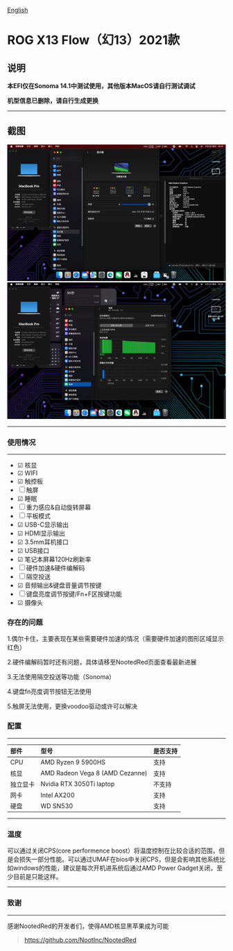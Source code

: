 [English](README_en.md)

# ROG X13 Flow（幻13）2021款

## 说明

**本EFI仅在Sonoma 14.1中测试使用，其他版本MacOS请自行测试调试**

**机型信息已删除，请自行生成更换**

---
## 截图
![overview](Screenshots/systeminfo.png)
![overview](Screenshots/sleep-batteryinfo.png)

---
### 使用情况

---
- &#9745; 核显
- &#9745; WIFI
- &#9745; 触控板
- &#9744; 触屏
- &#9745; 睡眠
- &#9744; 重力感应&自动旋转屏幕
- &#9744; 平板模式
- &#9745; USB-C显示输出
- &#9745; HDMI显示输出
- &#9745; 3.5mm耳机接口
- &#9745; USB接口
- &#9745; 笔记本屏幕120Hz刷新率
- &#9744; 硬件加速&硬件编解码
- &#9744; 隔空投送
- &#9745; 音频输出&键盘音量调节按键
- &#9744; 键盘亮度调节按键/Fn+F区按键功能
- &#9745; 摄像头

### 存在的问题

1.偶尔卡住，主要表现在某些需要硬件加速的情况（需要硬件加速的图形区域显示红色）

2.硬件编解码暂时还有问题，具体请移至NootedRed页面查看最新进展

3.无法使用隔空投送等功能（Sonoma）

4.键盘fn亮度调节按钮无法使用

5.触屏无法使用，更换voodoo驱动或许可以解决

### 配置

---
部件|型号|是否支持
:-|:-|:-|
CPU|AMD Ryzen 9 5900HS|支持
核显|AMD Radeon Vega 8 (AMD Cezanne)|支持
独立显卡|Nvidia RTX 3050Ti laptop|不支持
网卡|Intel AX200|支持
硬盘|WD SN530|支持

---
### 温度
可以通过关闭CPS(core performence boost）将温度控制在比较合适的范围，但是会损失一部分性能。可以通过UMAF在bios中关闭CPS，但是会影响其他系统比如windows的性能，建议是每次开机进系统后通过AMD Power Gadget关闭，至少目前是只能这样。

---
### 致谢

---
感谢NootedRed的开发者们，使得AMD核显黑苹果成为可能
>https://github.com/NootInc/NootedRed

